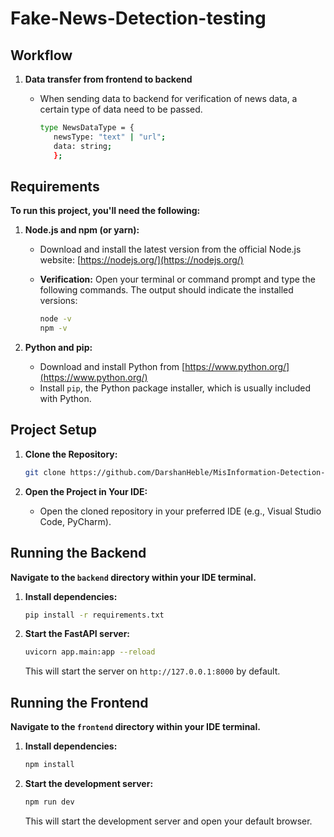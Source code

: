 # **Fake-News-Detection-testing**

## **Workflow**

1. **Data transfer from frontend to backend**

   - When sending data to backend for verification of news data, a certain type of data need to be passed.

     ```bash
     type NewsDataType = {
        newsType: "text" | "url";
        data: string;
        };
     ```

## **Requirements**

**To run this project, you'll need the following:**

1. **Node.js and npm (or yarn):**

   - Download and install the latest version from the official Node.js website: [https://nodejs.org/](https://nodejs.org/)
   - **Verification:**
     Open your terminal or command prompt and type the following commands. The output should indicate the installed versions:

     ```bash
     node -v
     npm -v
     ```

2. **Python and pip:**
   - Download and install Python from [https://www.python.org/](https://www.python.org/)
   - Install `pip`, the Python package installer, which is usually included with Python.

## **Project Setup**

1. **Clone the Repository:**

   ```bash
   git clone https://github.com/DarshanHeble/MisInformation-Detection-Model.git
   ```

2. **Open the Project in Your IDE:**
   - Open the cloned repository in your preferred IDE (e.g., Visual Studio Code, PyCharm).

## **Running the Backend**

**Navigate to the `backend` directory within your IDE terminal.**

1. **Install dependencies:**

   ```bash
   pip install -r requirements.txt
   ```

2. **Start the FastAPI server:**
   ```bash
   uvicorn app.main:app --reload
   ```
   This will start the server on `http://127.0.0.1:8000` by default.

## **Running the Frontend**

**Navigate to the `frontend` directory within your IDE terminal.**

1. **Install dependencies:**

   ```bash
   npm install
   ```

2. **Start the development server:**
   ```bash
   npm run dev
   ```
   This will start the development server and open your default browser.

